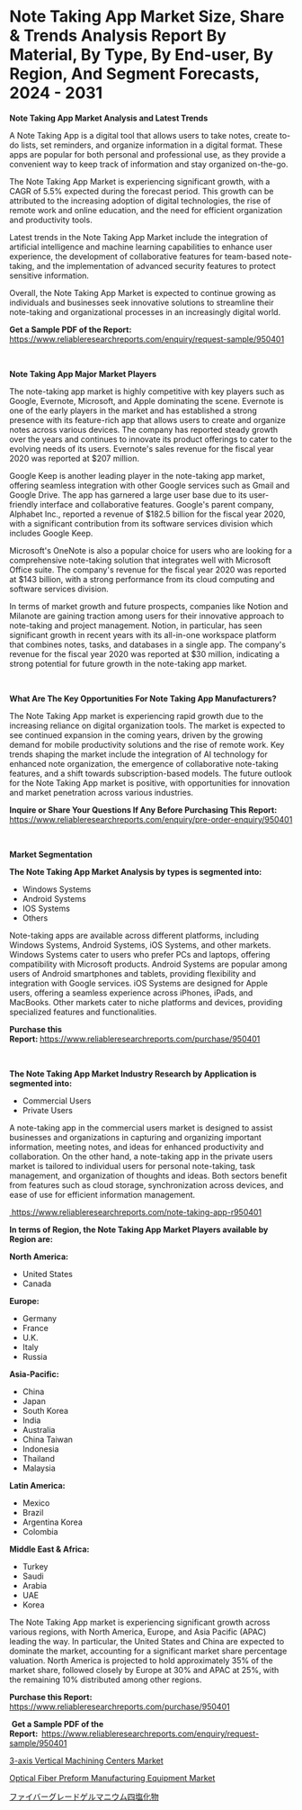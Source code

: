 <p><h1>Note Taking App Market Size, Share & Trends Analysis Report By Material, By Type, By End-user, By Region, And Segment Forecasts, 2024 - 2031</h1></p><p><strong>Note Taking App Market Analysis and Latest Trends</strong></p>
<p><p>A Note Taking App is a digital tool that allows users to take notes, create to-do lists, set reminders, and organize information in a digital format. These apps are popular for both personal and professional use, as they provide a convenient way to keep track of information and stay organized on-the-go.</p><p>The Note Taking App Market is experiencing significant growth, with a CAGR of 5.5% expected during the forecast period. This growth can be attributed to the increasing adoption of digital technologies, the rise of remote work and online education, and the need for efficient organization and productivity tools.</p><p>Latest trends in the Note Taking App Market include the integration of artificial intelligence and machine learning capabilities to enhance user experience, the development of collaborative features for team-based note-taking, and the implementation of advanced security features to protect sensitive information.</p><p>Overall, the Note Taking App Market is expected to continue growing as individuals and businesses seek innovative solutions to streamline their note-taking and organizational processes in an increasingly digital world.</p></p>
<p><strong>Get a Sample PDF of the Report:&nbsp;</strong> <a href="https://www.reliableresearchreports.com/enquiry/request-sample/950401">https://www.reliableresearchreports.com/enquiry/request-sample/950401</a></p>
<p>&nbsp;</p>
<p><strong>Note Taking App Major Market Players</strong></p>
<p><p>The note-taking app market is highly competitive with key players such as Google, Evernote, Microsoft, and Apple dominating the scene. Evernote is one of the early players in the market and has established a strong presence with its feature-rich app that allows users to create and organize notes across various devices. The company has reported steady growth over the years and continues to innovate its product offerings to cater to the evolving needs of its users. Evernote's sales revenue for the fiscal year 2020 was reported at $207 million.</p><p>Google Keep is another leading player in the note-taking app market, offering seamless integration with other Google services such as Gmail and Google Drive. The app has garnered a large user base due to its user-friendly interface and collaborative features. Google's parent company, Alphabet Inc., reported a revenue of $182.5 billion for the fiscal year 2020, with a significant contribution from its software services division which includes Google Keep.</p><p>Microsoft's OneNote is also a popular choice for users who are looking for a comprehensive note-taking solution that integrates well with Microsoft Office suite. The company's revenue for the fiscal year 2020 was reported at $143 billion, with a strong performance from its cloud computing and software services division.</p><p>In terms of market growth and future prospects, companies like Notion and Milanote are gaining traction among users for their innovative approach to note-taking and project management. Notion, in particular, has seen significant growth in recent years with its all-in-one workspace platform that combines notes, tasks, and databases in a single app. The company's revenue for the fiscal year 2020 was reported at $30 million, indicating a strong potential for future growth in the note-taking app market.</p></p>
<p>&nbsp;</p>
<p><strong>What Are The Key Opportunities For Note Taking App Manufacturers?</strong></p>
<p><p>The Note Taking App market is experiencing rapid growth due to the increasing reliance on digital organization tools. The market is expected to see continued expansion in the coming years, driven by the growing demand for mobile productivity solutions and the rise of remote work. Key trends shaping the market include the integration of AI technology for enhanced note organization, the emergence of collaborative note-taking features, and a shift towards subscription-based models. The future outlook for the Note Taking App market is positive, with opportunities for innovation and market penetration across various industries.</p></p>
<p><strong>Inquire or Share Your Questions If Any Before Purchasing This Report:</strong> <a href="https://www.reliableresearchreports.com/enquiry/pre-order-enquiry/950401">https://www.reliableresearchreports.com/enquiry/pre-order-enquiry/950401</a></p>
<p>&nbsp;</p>
<p><strong>Market Segmentation</strong></p>
<p><strong>The Note Taking App Market Analysis by types is segmented into:</strong></p>
<p><ul><li>Windows Systems</li><li>Android Systems</li><li>IOS Systems</li><li>Others</li></ul></p>
<p><p>Note-taking apps are available across different platforms, including Windows Systems, Android Systems, iOS Systems, and other markets. Windows Systems cater to users who prefer PCs and laptops, offering compatibility with Microsoft products. Android Systems are popular among users of Android smartphones and tablets, providing flexibility and integration with Google services. iOS Systems are designed for Apple users, offering a seamless experience across iPhones, iPads, and MacBooks. Other markets cater to niche platforms and devices, providing specialized features and functionalities.</p></p>
<p><strong>Purchase this Report:&nbsp;</strong><a href="https://www.reliableresearchreports.com/purchase/950401">https://www.reliableresearchreports.com/purchase/950401</a></p>
<p>&nbsp;</p>
<p><strong>The Note Taking App Market Industry Research by Application is segmented into:</strong></p>
<p><ul><li>Commercial Users</li><li>Private Users</li></ul></p>
<p><p>A note-taking app in the commercial users market is designed to assist businesses and organizations in capturing and organizing important information, meeting notes, and ideas for enhanced productivity and collaboration. On the other hand, a note-taking app in the private users market is tailored to individual users for personal note-taking, task management, and organization of thoughts and ideas. Both sectors benefit from features such as cloud storage, synchronization across devices, and ease of use for efficient information management.</p></p>
<p><a href="https://www.reliableresearchreports.com/note-taking-app-r950401">&nbsp;https://www.reliableresearchreports.com/note-taking-app-r950401</a></p>
<p><strong>In terms of Region, the Note Taking App Market Players available by Region are:</strong></p>
<p>
    <p> <strong> North America: </strong>
        <ul>
            <li>United States</li>
            <li>Canada</li>
        </ul>
        </p> 
    <p> <strong> Europe: </strong>
        <ul>
            <li>Germany</li>
            <li>France</li>
            <li>U.K.</li>
            <li>Italy</li>
            <li>Russia</li>
        </ul>
        </p> 
    <p> <strong> Asia-Pacific: </strong>
        <ul>
            <li>China</li>
            <li>Japan</li>
            <li>South Korea</li>
            <li>India</li>
            <li>Australia</li>
            <li>China Taiwan</li>
            <li>Indonesia</li>
            <li>Thailand</li>
            <li>Malaysia</li>
        </ul>
        </p> 
    <p> <strong> Latin America: </strong>
        <ul>
            <li>Mexico</li>
            <li>Brazil</li>
            <li>Argentina Korea</li>
            <li>Colombia</li>
        </ul>
        </p> 
    <p> <strong> Middle East & Africa: </strong>
        <ul>
            <li>Turkey</li>
            <li>Saudi</li>
            <li>Arabia</li>
            <li>UAE</li>
            <li>Korea</li>
        </ul>
    </p>
    </p>
<p><p>The Note Taking App market is experiencing significant growth across various regions, with North America, Europe, and Asia Pacific (APAC) leading the way. In particular, the United States and China are expected to dominate the market, accounting for a significant market share percentage valuation. North America is projected to hold approximately 35% of the market share, followed closely by Europe at 30% and APAC at 25%, with the remaining 10% distributed among other regions.</p></p>
<p><strong>Purchase this Report: </strong><a href="https://www.reliableresearchreports.com/purchase/950401">https://www.reliableresearchreports.com/purchase/950401</a></p>
<p>&nbsp;<strong>Get a Sample PDF of the Report:&nbsp;&nbsp;</strong><a href="https://www.reliableresearchreports.com/enquiry/request-sample/950401">https://www.reliableresearchreports.com/enquiry/request-sample/950401</a></p>
<p><strong></strong></p>
<p><p><a href="https://github.com/qrkceaah30/Market-Research-Report-List-1/blob/main/3-axis-vertical-machining-centers-market.md">3-axis Vertical Machining Centers Market</a></p><p><a href="https://github.com/lsapaaep8/Market-Research-Report-List-1/blob/main/optical-fiber-preform-manufacturing-equipment-market.md">Optical Fiber Preform Manufacturing Equipment Market</a></p><p><a href="https://github.com/CarlieShields/Market-Research-Report-List-1/blob/main/7497574171345.md">ファイバーグレードゲルマニウム四塩化物</a></p></p>
